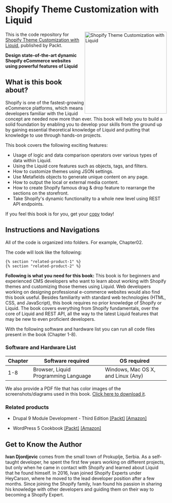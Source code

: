 # Shopify Theme Customization with Liquid

<a href="https://www.packtpub.com/programming/shopify-theme-customization-with-liquid?utm_source=github&utm_medium=repository&utm_campaign=9781801813969"><img src="https://static.packt-cdn.com/products/9781801813969/cover/smaller" alt="Shopify Theme Customization with Liquid" height="256px" align="right"></a>

This is the code repository for [Shopify Theme Customization with Liquid](https://www.packtpub.com/programming/shopify-theme-customization-with-liquid?utm_source=github&utm_medium=repository&utm_campaign=9781801813969), published by Packt.

**Design state-of-the-art dynamic Shopify eCommerce websites using powerful features of Liquid**

## What is this book about?
Shopify is one of the fastest-growing eCommerce platforms, which means developers familiar with the Liquid concept are needed now more than ever. This book will help you to build a solid foundation by enabling you to develop your skills from the ground up by gaining essential theoretical knowledge of Liquid and putting that knowledge to use through hands-on projects. 

This book covers the following exciting features:
- Usage of logic and data comparison operators over various types of data within Liquid.
- Using the Liquid core features such as objects, tags, and filters.
- How to customize themes using JSON settings.
- Use Metafields objects to generate unique content on any page.
- How to output the local or external media content.
- How to create Shopify famous drag & drop feature to rearrange the sections on the storefront.
- Take Shopify's dynamic functionality to a whole new level using REST API endpoints.

If you feel this book is for you, get your [copy](https://www.amazon.com/dp/1801813965) today!

## Instructions and Navigations
All of the code is organized into folders. For example, Chapter02.

The code will look like the following:
```
{% section "related-product-1" %}
{% section "related-product-2" %}
```

**Following is what you need for this book:**
This book is for beginners and experienced CMS developers who want to learn about working with Shopify themes and customizing those themes using Liquid. Web developers working on designing professional e-commerce websites would also find this book useful. Besides familiarity with standard web technologies (HTML, CSS, and JavaScript), this book requires no prior knowledge of Shopify or Liquid. The book covers everything from Shopify fundamentals, over the core of Liquid and REST API, all the way to the latest Liquid features that may be new to even proficient developers.

With the following software and hardware list you can run all code files present in the book (Chapter 1-8).
### Software and Hardware List
| Chapter | Software required | OS required |
| -------- | ------------------------------------ | ----------------------------------- |
| 1-8 | Browser, Liquid Programming Language | Windows, Mac OS X, and Linux (Any) |


We also provide a PDF file that has color images of the screenshots/diagrams used in this book. [Click here to download it](https://static.packt-cdn.com/downloads/9781801813969_ColorImages.pdf).

### Related products
* Drupal 9 Module Development - Third Edition [[Packt]](https://www.packtpub.com/product/drupal-9-module-development-third-edition/9781800204621?utm_source=github&utm_medium=repository&utm_campaign=9781800204621) [[Amazon]](https://www.amazon.com/dp/1800204620)

* WordPress 5 Cookbook [[Packt]](https://www.packtpub.com/product/wordpress-5-cookbook/9781838986506?utm_source=github&utm_medium=repository&utm_campaign=9781838986506) [[Amazon]](https://www.amazon.com/dp/B0859487NB)


## Get to Know the Author
**Ivan Djordjevic**
comes from the small town of Prokuplje, Serbia. As a self-taught developer, he spent the first few years working on different projects, but only when he came in contact with Shopify and learned about Liquid that he found himself. In 2016, Ivan joined Shopify Experts under HeyCarson, where he moved to the lead developer position after a few months. Since joining the Shopify family, Ivan found his passion in sharing his knowledge with other developers and guiding them on their way to becoming a Shopify Expert.

